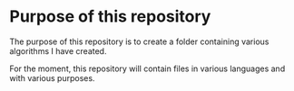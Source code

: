 # Purpose of this repository
The purpose of this repository is to create a folder containing various algorithms I have created.

For the moment, this repository will contain files in various languages and with various purposes.